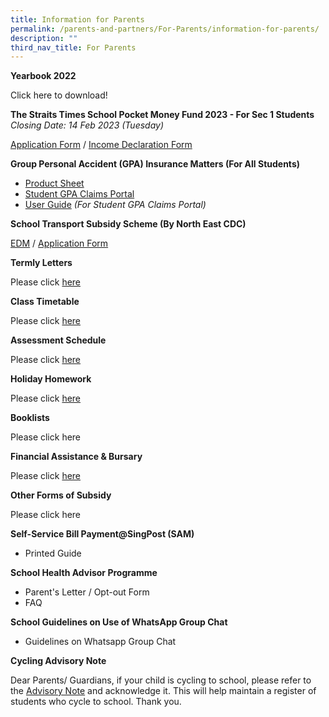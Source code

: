 ```yaml
---
title: Information for Parents
permalink: /parents-and-partners/For-Parents/information-for-parents/
description: ""
third_nav_title: For Parents
---
```

**Yearbook 2022**

Click here to download!

**The Straits Times School Pocket Money Fund 2023 - For Sec 1 Students**
<br>_Closing Date: 14 Feb 2023 (Tuesday)_

[Application Form](Annex-A-2023-STSPMF-Application-Form-for-schools-REVISED-2023-Cycle-2.pdf) / [Income Declaration Form](Annex-B-Income-declaration-form_2023-REVISED-2023-Cycle-2.pdf)

**Group Personal Accident (GPA) Insurance Matters (For All Students)**

* [Product Sheet](/files/2020-Final-Term-Letter.pdf)
* [Student GPA Claims Portal](https://studentgpa.incomegroupins.com.sg/#/dashboard)
* [User Guide](https://greendalesec.moe.edu.sg/wp-content/uploads/2022/09/StudentGPAUserGuide-Parent.pdf) _(For Student GPA Claims Portal)_

**School Transport Subsidy Scheme (By North East CDC)**

[EDM](/files/School-Transport-Subsidy-Scheme-EDM.pdf) / [Application Form](https://go.gov.sg/neasrf)

**Termly Letters**

Please click [here](/parents-partners/parent-support/parent-engagement/notification-to-parents/termly-letters/)

**Class Timetable**

Please click [here](/student-admin-services/students/class-timetable/)

**Assessment Schedule**

Please click [here](/student-admin-services/students/assessment-schedule/)

**Holiday Homework**

Please click [here](/student-admin-services/students/holiday-homework/)

**Booklists**

Please click here

**Financial Assistance & Bursary**

Please click [here](/student-admin-services/administration/financial-assistance-bursary/)

**Other Forms of Subsidy**

Please click here

**Self-Service Bill Payment@SingPost (SAM)**

* Printed Guide

**School Health Advisor Programme**

* Parent's Letter / Opt-out Form
* FAQ

**School Guidelines on Use of WhatsApp Group Chat**

* Guidelines on Whatsapp Group Chat

**Cycling Advisory Note**

Dear Parents/ Guardians, if your child is cycling to school, please refer to the [Advisory Note](https://form.gov.sg/61c2b2fb1dd3cd0013b089e1) and acknowledge it. This will help maintain a register of students who cycle to school. Thank you.